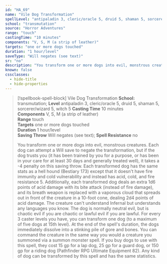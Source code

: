 ```yaml
---
id: "HA_69"
name: "Vile Dog Transformation"
spellLevel: "antipaladin 3, cleric/oracle 5, druid 5, shaman 5, sorcerer/wizard 5, witch 5"
school: "transmutation"
source: "Horror Adventures"
range: "touch"
castingTime: "10 minutes"
components: "V, S, M (a strip of leather)"
targets: "one or more dogs touched"
duration: "1 hour/level"
saveType: "Will negates (see text)"
sr: "no"
description: "You transform one or more dogs into evil, monstrous creatures. Each dog can attempt a Will save to negate the transformation, but if the dog trusts you (it has been trained by you for a purpose, or has been in your care for at least 30 days and generally treated well), it takes a -4 penalty on this saving throw. Each transformed dog has the same stats as a hell hound (Bestiary 173) except that it doesn't have fire immunity and cold vulnerability and instead has acid, cold, and fire resistance 5. Additionally, each transformed dog deals an extra 1d6 points of acid damage with its bite attack (instead of fire damage), and its breath weapon is replaced with a vaporous cloud that spreads out in front of the creature in a 10-foot cone, dealing 2d4 points of acid damage. The creature can't understand Infernal but understands any languages you know. The dog is normally neutral evil, but is chaotic evil if you are chaotic or lawful evil if you are lawful.  For every 3 caster levels you have, you can transform one dog (to a maximum of five dogs at 15th level). At the end of the spell's duration, the dogs immediately dissolve into a stinking pile of gore and bones.  You can command the creature in the same way you would a creature you summoned via a summon monster spell. If you buy dogs to use with this spell, they cost 15 gp for a lap dog, 25 gp for a guard dog, or 150 gp for a riding dog (Pathfinder RPG Ultimate Equipment 82). Any kind of dog can be transformed by this spell and has the same statistics."
known: false
cssclasses:
  - hide-title
  - hide-properties
---
```


> [!spellbook-spell-block] Vile Dog Transformation
> **School:** transmutation; **Level** antipaladin 3, cleric/oracle 5, druid 5, shaman 5, sorcerer/wizard 5, witch 5
> **Casting Time** 10 minutes  
> **Components** V, S, M (a strip of leather)  
> **Range** touch  
> **Targets** one or more dogs touched  
> **Duration** 1 hour/level  
> **Saving Throw** Will negates (see text); **Spell Resistance** no
> 
> You transform one or more dogs into evil, monstrous creatures. Each dog can attempt a Will save to negate the transformation, but if the dog trusts you (it has been trained by you for a purpose, or has been in your care for at least 30 days and generally treated well), it takes a -4 penalty on this saving throw. Each transformed dog has the same stats as a hell hound (Bestiary 173) except that it doesn't have fire immunity and cold vulnerability and instead has acid, cold, and fire resistance 5. Additionally, each transformed dog deals an extra 1d6 points of acid damage with its bite attack (instead of fire damage), and its breath weapon is replaced with a vaporous cloud that spreads out in front of the creature in a 10-foot cone, dealing 2d4 points of acid damage. The creature can't understand Infernal but understands any languages you know. The dog is normally neutral evil, but is chaotic evil if you are chaotic or lawful evil if you are lawful.  For every 3 caster levels you have, you can transform one dog (to a maximum of five dogs at 15th level). At the end of the spell's duration, the dogs immediately dissolve into a stinking pile of gore and bones.  You can command the creature in the same way you would a creature you summoned via a summon monster spell. If you buy dogs to use with this spell, they cost 15 gp for a lap dog, 25 gp for a guard dog, or 150 gp for a riding dog (Pathfinder RPG Ultimate Equipment 82). Any kind of dog can be transformed by this spell and has the same statistics.